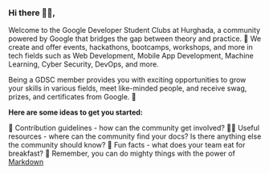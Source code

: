 ### Hi there 🙋‍♀️,

Welcome to the Google Developer Student Clubs at Hurghada, a community powered by Google that bridges the gap between theory and practice. 🚀 We create and offer events, hackathons, bootcamps, workshops, and more in tech fields such as Web Development, Mobile App Development, Machine Learning, Cyber Security, DevOps, and more.

Being a GDSC member provides you with exciting opportunities to grow your skills in various fields, meet like-minded people, and receive swag, prizes, and certificates from Google. 🌟

**Here are some ideas to get you started:**

🌈 Contribution guidelines - how can the community get involved?
👩‍💻 Useful resources - where can the community find your docs? Is there anything else the community should know?
🍿 Fun facts - what does your team eat for breakfast?
🧙 Remember, you can do mighty things with the power of [Markdown](https://docs.github.com/github/writing-on-github/getting-started-with-writing-and-formatting-on-github/basic-writing-and-formatting-syntax)
